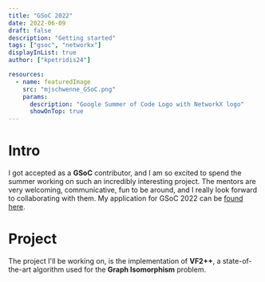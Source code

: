 ```yaml
---
title: "GSoC 2022"
date: 2022-06-09
draft: false
description: "Getting started"
tags: ["gsoc", "networkx"]
displayInList: true
author: ["kpetridis24"]

resources:
  - name: featuredImage
    src: "mjschwenne_GSoC.png"
    params:
      description: "Google Summer of Code Logo with NetworkX logo"
      showOnTop: true
---
```


# Intro
I got accepted as a **GSoC** contributor, and I am so excited to spend the summer working on 
such an incredibly interesting project. The mentors are very welcoming, communicative, fun 
to be around, and I really look forward to collaborating with them. My application for GSoC 2022 
can be [found here](https://summerofcode.withgoogle.com/programs/2022/projects/V1hY83XG).

# Project
The project I'll be working on, is the implementation of **VF2++**, a state-of-the-art algorithm used for the 
**Graph Isomorphism** problem.
